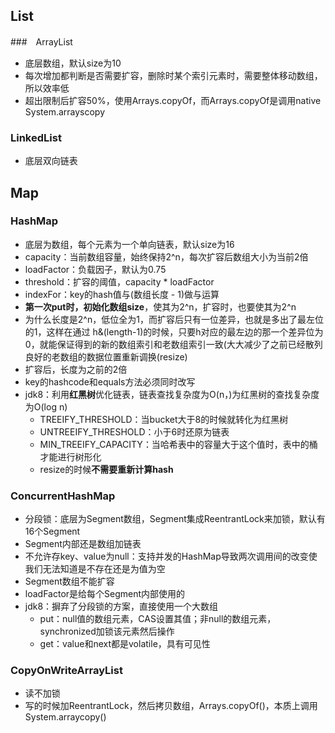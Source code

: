 ## List
###　ArrayList
- 底层数组，默认size为10
- 每次增加都判断是否需要扩容，删除时某个索引元素时，需要整体移动数组，所以效率低
- 超出限制后扩容50%，使用Arrays.copyOf，而Arrays.copyOf是调用native System.arrayscopy
### LinkedList
- 底层双向链表

## Map
### HashMap
- 底层为数组，每个元素为一个单向链表，默认size为16
- capacity：当前数组容量，始终保持2^n，每次扩容后数组大小为当前2倍
- loadFactor：负载因子，默认为0.75
- threshold：扩容的阈值，capacity \* loadFactor
- indexFor：key的hash值与(数组长度 \- 1)做与运算
- **第一次put时，初始化数组size**，使其为2^n，扩容时，也要使其为2^n
- 为什么长度是2^n，低位全为1，而扩容后只有一位差异，也就是多出了最左位的1，这样在通过 h&(length-1)的时候，只要h对应的最左边的那一个差异位为0，就能保证得到的新的数组索引和老数组索引一致(大大减少了之前已经散列良好的老数组的数据位置重新调换(resize)
- 扩容后，长度为之前的2倍
- key的hashcode和equals方法必须同时改写
- jdk8：利用**红黑树**优化链表，链表查找复杂度为O(n，)为红黑树的查找复杂度为O(log n)
  - TREEIFY_THRESHOLD：当bucket大于8的时候就转化为红黑树
  - UNTREEIFY_THRESHOLD：小于6时还原为链表
  - MIN_TREEIFY_CAPACITY：当哈希表中的容量大于这个值时，表中的桶才能进行树形化
  - resize的时候**不需要重新计算hash**
### ConcurrentHashMap
- 分段锁：底层为Segment数组，Segment集成ReentrantLock来加锁，默认有16个Segment
- Segment内部还是数组加链表
- 不允许存key、value为null：支持并发的HashMap导致两次调用间的改变使我们无法知道是不存在还是为值为空
- Segment数组不能扩容
- loadFactor是给每个Segment内部使用的
- jdk8：摒弃了分段锁的方案，直接使用一个大数组
  - put：null值的数组元素，CAS设置其值；非null的数组元素，synchronized加锁该元素然后操作
  - get：value和next都是volatile，具有可见性
### CopyOnWriteArrayList
- 读不加锁
- 写的时候加ReentrantLock，然后拷贝数组，Arrays.copyOf()，本质上调用System.arraycopy()
